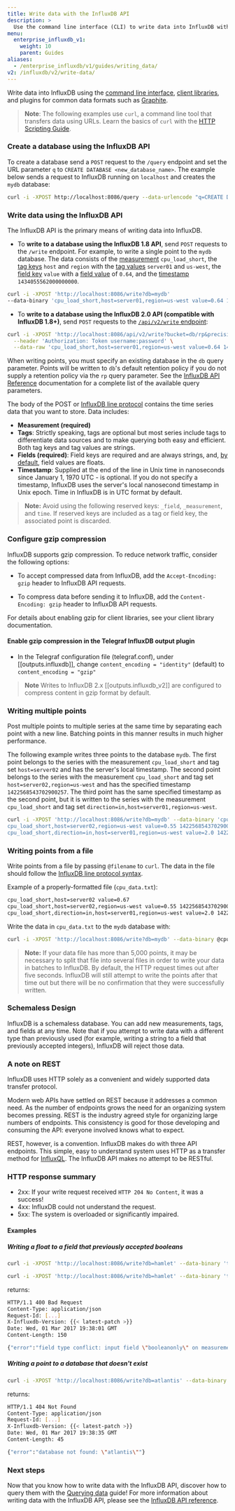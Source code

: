 ```yaml
---
title: Write data with the InfluxDB API
description: >
  Use the command line interface (CLI) to write data into InfluxDB with the API.
menu:
  enterprise_influxdb_v1:
    weight: 10
    parent: Guides
aliases:
  - /enterprise_influxdb/v1/guides/writing_data/
v2: /influxdb/v2/write-data/
---
```


Write data into InfluxDB using the [command line interface](/enterprise_influxdb/v1/tools/influx-cli/use-influx/), [client libraries](/enterprise_influxdb/v1/clients/api/), and plugins for common data formats such as [Graphite](/enterprise_influxdb/v1/write_protocols/graphite/).

> **Note**: The following examples use `curl`, a command line tool that transfers data using URLs. Learn the basics of `curl` with the [HTTP Scripting Guide](https://curl.haxx.se/docs/httpscripting.html).

### Create a database using the InfluxDB API

To create a database send a `POST` request to the `/query` endpoint and set the URL parameter `q` to `CREATE DATABASE <new_database_name>`.
The example below sends a request to InfluxDB running on `localhost` and creates the `mydb` database:

```bash
curl -i -XPOST http://localhost:8086/query --data-urlencode "q=CREATE DATABASE mydb"
```

### Write data using the InfluxDB API

The InfluxDB API is the primary means of writing data into InfluxDB.

- To **write to a database using the InfluxDB 1.8 API**, send `POST` requests to the `/write` endpoint. For example, to write a single point to the `mydb` database.
The data consists of the [measurement](/enterprise_influxdb/v1/concepts/glossary/#measurement) `cpu_load_short`, the [tag keys](/enterprise_influxdb/v1/concepts/glossary/#tag-key) `host` and `region` with the [tag values](/enterprise_influxdb/v1/concepts/glossary/#tag-value) `server01` and `us-west`, the [field key](/enterprise_influxdb/v1/concepts/glossary/#field-key) `value` with a [field value](/enterprise_influxdb/v1/concepts/glossary/#field-value) of `0.64`, and the [timestamp](/enterprise_influxdb/v1/concepts/glossary/#timestamp) `1434055562000000000`.

```bash
curl -i -XPOST 'http://localhost:8086/write?db=mydb'
--data-binary 'cpu_load_short,host=server01,region=us-west value=0.64 1434055562000000000'
```

- To **write to a database using the InfluxDB 2.0 API (compatible with InfluxDB 1.8+)**, send `POST` requests to the [`/api/v2/write` endpoint](/enterprise_influxdb/v1/tools/api/#api-v2-write-http-endpoint):

```bash
curl -i -XPOST 'http://localhost:8086/api/v2/write?bucket=db/rp&precision=ns' \
  --header 'Authorization: Token username:password' \
  --data-raw 'cpu_load_short,host=server01,region=us-west value=0.64 1434055562000000000'
```

When writing points, you must specify an existing database in the `db` query parameter.
Points will be written to `db`'s default retention policy if you do not supply a retention policy via the `rp` query parameter.
See the [InfluxDB API Reference](/enterprise_influxdb/v1/tools/api/#write-http-endpoint) documentation for a complete list of the available query parameters.

The body of the POST or [InfluxDB line protocol](/enterprise_influxdb/v1/concepts/glossary/#influxdb-line-protocol) contains the time series data that you want to store. Data includes:

- **Measurement (required)**
- **Tags**: Strictly speaking, tags are optional but most series include tags to differentiate data sources and to make querying both easy and efficient.
Both tag keys and tag values are strings.
- **Fields (required)**: Field keys are required and are always strings, and, [by default](/enterprise_influxdb/v1/write_protocols/line_protocol_reference/#data-types), field values are floats.
- **Timestamp**: Supplied at the end of the line in Unix time in nanoseconds since January 1, 1970 UTC - is optional. If you do not specify a timestamp, InfluxDB uses the server's local nanosecond timestamp in Unix epoch.
Time in InfluxDB is in UTC format by default.

> **Note:** Avoid using the following reserved keys: `_field`, `_measurement`, and `time`. If reserved keys are included as a tag or field key, the associated point is discarded.

### Configure gzip compression

InfluxDB supports gzip compression. To reduce network traffic, consider the following options:

* To accept compressed data from InfluxDB, add the `Accept-Encoding: gzip` header to InfluxDB API requests.

* To compress data before sending it to InfluxDB, add the `Content-Encoding: gzip` header to InfluxDB API requests.

For details about enabling gzip for client libraries, see your client library documentation.

#### Enable gzip compression in the Telegraf InfluxDB output plugin

* In the Telegraf configuration file (telegraf.conf), under [[outputs.influxdb]], change
  `content_encoding = "identity"` (default) to `content_encoding = "gzip"`

>**Note**
Writes to InfluxDB 2.x [[outputs.influxdb_v2]] are configured to compress content in gzip format by default.

### Writing multiple points

Post multiple points to multiple series at the same time by separating each point with a new line.
Batching points in this manner results in much higher performance.

The following example writes three points to the database `mydb`.
The first point belongs to the series with the measurement `cpu_load_short` and tag set `host=server02` and has the server's local timestamp.
The second point belongs to the series with the measurement `cpu_load_short` and tag set `host=server02,region=us-west` and has the specified timestamp `1422568543702900257`.
The third point has the same specified timestamp as the second point, but it is written to the series with the measurement `cpu_load_short` and tag set `direction=in,host=server01,region=us-west`.

```bash
curl -i -XPOST 'http://localhost:8086/write?db=mydb' --data-binary 'cpu_load_short,host=server02 value=0.67
cpu_load_short,host=server02,region=us-west value=0.55 1422568543702900257
cpu_load_short,direction=in,host=server01,region=us-west value=2.0 1422568543702900257'
```

### Writing points from a file

Write points from a file by passing `@filename` to `curl`.
The data in the file should follow the [InfluxDB line protocol syntax](/enterprise_influxdb/v1/write_protocols/write_syntax/).

Example of a properly-formatted file (`cpu_data.txt`):

```txt
cpu_load_short,host=server02 value=0.67
cpu_load_short,host=server02,region=us-west value=0.55 1422568543702900257
cpu_load_short,direction=in,host=server01,region=us-west value=2.0 1422568543702900257
```

Write the data in `cpu_data.txt` to the `mydb` database with:

```bash
curl -i -XPOST 'http://localhost:8086/write?db=mydb' --data-binary @cpu_data.txt
```

> **Note:** If your data file has more than 5,000 points, it may be necessary to split that file into several files in order to write your data in batches to InfluxDB.
By default, the HTTP request times out after five seconds.
InfluxDB will still attempt to write the points after that time out but there will be no confirmation that they were successfully written.

### Schemaless Design

InfluxDB is a schemaless database.
You can add new measurements, tags, and fields at any time.
Note that if you attempt to write data with a different type than previously used (for example, writing a string to a field that previously accepted integers), InfluxDB will reject those data.

### A note on REST

InfluxDB uses HTTP solely as a convenient and widely supported data transfer protocol.

Modern web APIs have settled on REST because it addresses a common need.
As the number of endpoints grows the need for an organizing system becomes pressing.
REST is the industry agreed style for organizing large numbers of endpoints.
This consistency is good for those developing and consuming the API: everyone involved knows what to expect.

REST, however, is a convention.
InfluxDB makes do with three API endpoints.
This simple, easy to understand system uses HTTP as a transfer method for [InfluxQL](/enterprise_influxdb/v1/query_language/spec/).
The InfluxDB API makes no attempt to be RESTful.

### HTTP response summary

* 2xx: If your write request received `HTTP 204 No Content`, it was a success!
* 4xx: InfluxDB could not understand the request.
* 5xx: The system is overloaded or significantly impaired.

#### Examples

##### Writing a float to a field that previously accepted booleans

```bash
curl -i -XPOST 'http://localhost:8086/write?db=hamlet' --data-binary 'tobeornottobe booleanonly=true'

curl -i -XPOST 'http://localhost:8086/write?db=hamlet' --data-binary 'tobeornottobe booleanonly=5'
```

returns:

```bash
HTTP/1.1 400 Bad Request
Content-Type: application/json
Request-Id: [...]
X-Influxdb-Version: {{< latest-patch >}}
Date: Wed, 01 Mar 2017 19:38:01 GMT
Content-Length: 150

{"error":"field type conflict: input field \"booleanonly\" on measurement \"tobeornottobe\" is type float, already exists as type boolean dropped=1"}
```

##### Writing a point to a database that doesn't exist

```bash
curl -i -XPOST 'http://localhost:8086/write?db=atlantis' --data-binary 'liters value=10'
```

returns:

```bash
HTTP/1.1 404 Not Found
Content-Type: application/json
Request-Id: [...]
X-Influxdb-Version: {{< latest-patch >}}
Date: Wed, 01 Mar 2017 19:38:35 GMT
Content-Length: 45

{"error":"database not found: \"atlantis\""}
```

### Next steps

Now that you know how to write data with the InfluxDB API, discover how to query them with the [Querying data](/enterprise_influxdb/v1/guides/querying_data/) guide!
For more information about writing data with the InfluxDB API, please see the [InfluxDB API reference](/enterprise_influxdb/v1/tools/api/#write-http-endpoint).
